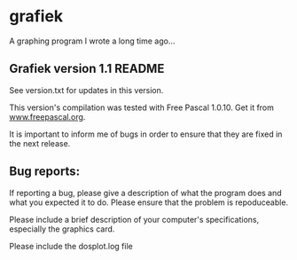 grafiek
=======

A graphing program I wrote a long time ago...

Grafiek version 1.1 README
--------------------------
See version.txt for updates in this version.

This version's compilation was tested with Free Pascal 1.0.10.  Get it from www.freepascal.org.

It is important to inform me of bugs in order to ensure that they are fixed in the next release.

Bug reports:
------------
If reporting a bug, please give a description of what the program does and what you expected it to do.  Please ensure that the problem is repoduceable.

Please include a brief description of your computer's specifications, especially the graphics card.

Please include the dosplot.log file
